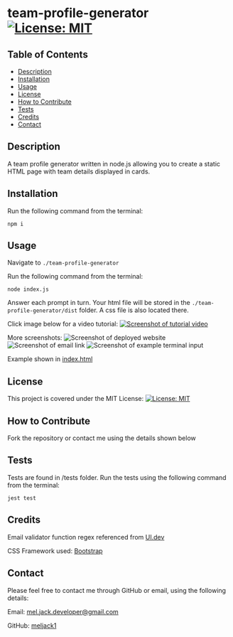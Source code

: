 # team-profile-generator [![License: MIT](https://img.shields.io/badge/License-MIT-yellow.svg)](https://opensource.org/licenses/MIT)

## Table of Contents
* [Description](#description)
* [Installation](#installation)
* [Usage](#usage)
* [License](#license)
* [How to Contribute](#how-to-contribute)
* [Tests](#tests)
* [Credits](#credits)
* [Contact](#contact)

## Description
A team profile generator written in node.js allowing you to create a static HTML page with team details displayed in cards.

## Installation
Run the following command from the terminal: 

```npm i```

## Usage
Navigate to ```./team-profile-generator```

Run the following command from the terminal: 

```node index.js```

Answer each prompt in turn. Your html file will be stored in the ```./team-profile-generator/dist``` folder. A css file is also located there.

Click image below for a video tutorial:
[![Screenshot of tutorial video](./images/screenshot.PNG)](https://drive.google.com/file/d/1yPEL9vANfyn6wwLGfYUXTc9gc4DzvMst/view)

More screenshots:
![Screenshot of deployed website](./images/screenshot2.PNG)
![Screenshot of email link](./images/screenshot3.PNG)
![Screenshot of example terminal input](./images/screenshot4.PNG)

Example shown in [index.html](./dist/index.html)

## License 
This project is covered under the MIT License: [![License: MIT](https://img.shields.io/badge/License-MIT-yellow.svg)](https://opensource.org/licenses/MIT)

## How to Contribute
Fork the repository or contact me using the details shown below

## Tests
Tests are found in /tests folder. Run the tests using the following command from the terminal: 

```jest test```

## Credits 
Email validator function regex referenced from [UI.dev](https://ui.dev/validate-email-address-javascript/)

CSS Framework used: [Bootstrap](https://getbootstrap.com/)

## Contact
Please feel free to contact me through GitHub or email, using the following details: 

Email: mel.jack.developer@gmail.com

GitHub: [meljack1](https://github.com/meljack1/)
